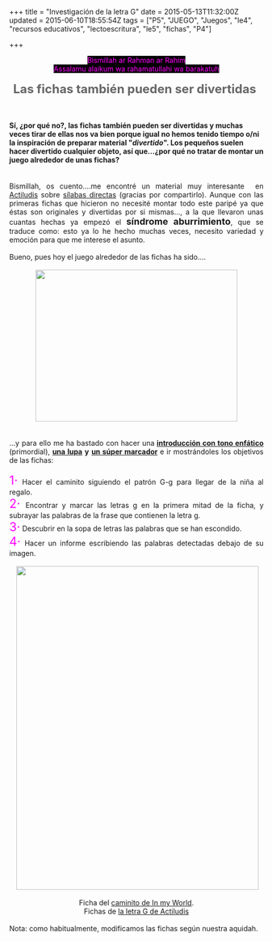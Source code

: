 +++
title = "Investigación de la letra G"
date = 2015-05-13T11:32:00Z
updated = 2015-06-10T18:55:54Z
tags = ["P5", "JUEGO", "Juegos", "le4", "recursos educativos", "lectoescritura", "le5", "fichas", "P4"]

+++

<div dir="ltr" style="text-align: left;" trbidi="on"><div style="text-align: center;"><span style="background-color: black; color: magenta;">Bismillah ar Rahman ar Rahim</span></div><div style="text-align: center;"><span style="background-color: black; color: magenta;">Assalamu alaikum wa rahamatullahi wa barakatuh</span></div><br /><div style="text-align: center;"><span style="font-size: x-large;"><span style="color: #666666;"><b>Las fichas también pueden ser divertidas</b></span><span style="color: magenta;">&nbsp;</span></span><br /><div style="text-align: justify;"><span style="font-size: x-large;"><span style="color: magenta;"><br /></span></span></div></div><h4 style="text-align: left;"><span style="text-align: justify;">Sí, ¿por qué no?, las fichas también pueden ser divertidas y muchas veces tirar de ellas nos va bien porque igual no hemos tenido tiempo o/ni la inspiración de preparar material "</span><i style="text-align: justify;">divertido</i><span style="text-align: justify;">". Los pequeños suelen hacer divertido cualquier objeto, así que...¿por qué no tratar de montar un juego alrededor de unas fichas?</span></h4><div style="text-align: justify;"><br /></div><div style="text-align: justify;">Bismillah, os cuento....me encontré un material muy interesante &nbsp;en <a href="http://www.actiludis.com/" target="_blank">Actiludis</a>&nbsp;sobre <a href="http://www.actiludis.com/?cat=1128" target="_blank">sílabas directas</a>&nbsp;(gracias por compartirlo).&nbsp;Aunque con las primeras fichas que hicieron no necesité montar todo este paripé ya que éstas son originales y divertidas por si mismas..., a la que llevaron unas cuantas hechas ya empezó el <b><span style="font-size: large;">síndrome aburrimiento</span></b>, que se traduce como: esto ya lo he hecho muchas veces, necesito variedad y emoción para que me interese el asunto.</div><div style="text-align: justify;"><br /></div><div style="text-align: justify;">Bueno, pues hoy el juego alrededor de las fichas ha sido....</div><div style="text-align: justify;"><br /></div><div class="separator" style="clear: both; text-align: center;"><a href="http://3.bp.blogspot.com/-Z8aKG9E5_5M/VVMTaxt21iI/AAAAAAAAHl0/TPM5SQCEz78/s1600/Investigacio%CC%81nG%2B(AMDUY).JPG" imageanchor="1" style="margin-left: 1em; margin-right: 1em;"><img border="0" height="300" src="http://3.bp.blogspot.com/-Z8aKG9E5_5M/VVMTaxt21iI/AAAAAAAAHl0/TPM5SQCEz78/s400/Investigacio%CC%81nG%2B(AMDUY).JPG" width="400" /></a></div><div style="text-align: justify;"><br /><a name='more'></a><br /></div><div style="text-align: justify;">...y para ello me ha bastado con hacer una<b> <u>introducción con </u></b><u style="font-weight: bold;">tono enfático</u><span style="font-weight: bold;"> </span>(primordial), <span style="font-weight: bold; text-decoration: underline;">una lupa</span> <b>y</b> <span style="font-weight: bold; text-decoration: underline;">un súper marcador</span>&nbsp;e ir mostrándoles los objetivos de las fichas:<br /><br /></div><div style="text-align: justify;"><span style="color: magenta; font-size: x-large;">1·</span><span style="color: magenta; font-size: large;"> </span>Hacer el caminito siguiendo el patrón G-g para llegar de la niña al regalo.&nbsp;</div><div style="text-align: justify;"><span style="background-color: white;"><span style="color: magenta; font-size: x-large;">2· </span>E</span>ncontrar y marcar las letras g en la primera mitad de la ficha, y subrayar las palabras de la frase que contienen la letra g.</div><div style="text-align: justify;"><span style="color: magenta; font-size: x-large;">3·</span>&nbsp;Descubrir&nbsp;en la sopa de letras las palabras que se han escondido.</div><div style="text-align: justify;"><span style="background-color: white; color: magenta; font-size: x-large;">4·</span><span style="background-color: white; color: magenta; font-size: large;"> </span>Hacer un informe escribiendo las palabras detectadas debajo de su imagen.</div><div style="text-align: justify;"><br /><div class="separator" style="clear: both; text-align: center;"><a href="http://4.bp.blogspot.com/--wLKbuZRClU/VVMT7gnyEuI/AAAAAAAAHl8/whkU0wdWLCE/s1600/G%2B(AMDUY).JPG" imageanchor="1" style="margin-left: 1em; margin-right: 1em;"><img border="0" height="640" src="http://4.bp.blogspot.com/--wLKbuZRClU/VVMT7gnyEuI/AAAAAAAAHl8/whkU0wdWLCE/s640/G%2B(AMDUY).JPG" width="480" /></a></div><br /><div style="text-align: center;">Ficha del <a href="http://www.inmyworld.com.au/preschool-letter-g/" target="_blank">caminito de In my World</a>.</div><div style="text-align: center;">Fichas de <a href="http://www.actiludis.com/?p=29761" target="_blank">la letra G de Actiludis</a></div><br />Nota: como habitualmente, modificamos las fichas según nuestra aquidah. &nbsp;</div></div>
